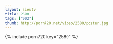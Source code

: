 ```yaml
--- 
layout: sieutv
title: 2580
tags: ["002"]
thumb: http://porn720.net/video/2580/poster.jpg
---
```

{% include porn720 key="2580" %} 
